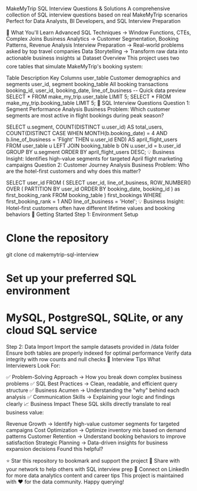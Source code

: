 MakeMyTrip SQL Interview Questions & Solutions
A comprehensive collection of SQL interview questions based on real MakeMyTrip scenarios
Perfect for Data Analysts, BI Developers, and SQL Interview Preparation

🎯 What You'll Learn
Advanced SQL Techniques → Window Functions, CTEs, Complex Joins
Business Analytics → Customer Segmentation, Booking Patterns, Revenue Analysis
Interview Preparation → Real-world problems asked by top travel companies
Data Storytelling → Transform raw data into actionable business insights
📊 Dataset Overview
This project uses two core tables that simulate MakeMyTrip's booking system:

Table	Description	Key Columns
user_table	Customer demographics and segments	user_id, segment
booking_table	All booking transactions	booking_id, user_id, booking_date, line_of_business
-- Quick data preview
SELECT * FROM make_my_trip.user_table LIMIT 5;
SELECT * FROM make_my_trip.booking_table LIMIT 5;
💼 SQL Interview Questions
Question 1: Segment Performance Analysis
Business Problem: Which customer segments are most active in flight bookings during peak season?

SELECT 
    u.segment,
    COUNT(DISTINCT u.user_id) AS total_users,
    COUNT(DISTINCT CASE 
        WHEN MONTH(b.booking_date) = 4 
        AND b.line_of_business = 'Flight' 
        THEN u.user_id 
    END) AS april_flight_users
FROM user_table u 
LEFT JOIN booking_table b ON u.user_id = b.user_id
GROUP BY u.segment
ORDER BY april_flight_users DESC;
💡 Business Insight: Identifies high-value segments for targeted April flight marketing campaigns
Question 2: Customer Journey Analysis
Business Problem: Who are the hotel-first customers and why does this matter?

SELECT user_id 
FROM (
    SELECT 
        user_id,
        line_of_business,
        ROW_NUMBER() OVER (
            PARTITION BY user_id 
            ORDER BY booking_date, booking_id
        ) as first_booking_rank
    FROM booking_table
) first_bookings 
WHERE first_booking_rank = 1 
AND line_of_business = 'Hotel';
💡 Business Insight: Hotel-first customers often have different lifetime values and booking behaviors
🚀 Getting Started
Step 1: Environment Setup
# Clone the repository
git clone <your-repo-url>
cd makemytrip-sql-interview

# Set up your preferred SQL environment
# MySQL, PostgreSQL, SQLite, or any cloud SQL service
Step 2: Data Import
Import the sample datasets provided in /data folder
Ensure both tables are properly indexed for optimal performance
Verify data integrity with row counts and null checks
🎯 Interview Tips
What Interviewers Look For:

✅ Problem-Solving Approach → How you break down complex business problems
✅ SQL Best Practices → Clean, readable, and efficient query structure
✅ Business Acumen → Understanding the "why" behind each analysis
✅ Communication Skills → Explaining your logic and findings clearly
📈 Business Impact
These SQL skills directly translate to real business value:

Revenue Growth → Identify high-value customer segments for targeted campaigns
Cost Optimization → Optimize inventory mix based on demand patterns
Customer Retention → Understand booking behaviors to improve satisfaction
Strategic Planning → Data-driven insights for business expansion decisions
Found this helpful?

⭐ Star this repository to bookmark and support the project
🔗 Share with your network to help others with SQL interview prep
💼 Connect on LinkedIn for more data analytics content and career tips
This project is maintained with ❤️ for the data community. Happy querying!
